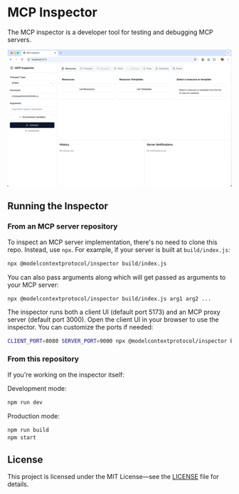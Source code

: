 # MCP Inspector

The MCP inspector is a developer tool for testing and debugging MCP servers.

![MCP Inspector Screenshot](mcp-inspector.png)

## Running the Inspector

### From an MCP server repository

To inspect an MCP server implementation, there's no need to clone this repo. Instead, use `npx`. For example, if your server is built at `build/index.js`:

```bash
npx @modelcontextprotocol/inspector build/index.js
```

You can also pass arguments along which will get passed as arguments to your MCP server:

```
npx @modelcontextprotocol/inspector build/index.js arg1 arg2 ...
```

The inspector runs both a client UI (default port 5173) and an MCP proxy server (default port 3000). Open the client UI in your browser to use the inspector. You can customize the ports if needed:

```bash
CLIENT_PORT=8080 SERVER_PORT=9000 npx @modelcontextprotocol/inspector build/index.js
```

### From this repository

If you're working on the inspector itself:

Development mode:

```bash
npm run dev
```

Production mode:

```bash
npm run build
npm start
```

## License

This project is licensed under the MIT License—see the [LICENSE](LICENSE) file for details.
